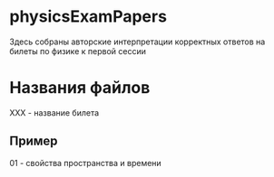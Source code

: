 # physicsExamPapers
Здесь собраны авторские интерпретации корректных ответов на билеты по физике к первой сессии

# Названия файлов
XXX - название билета

## Пример

01 - свойства пространства и времени
